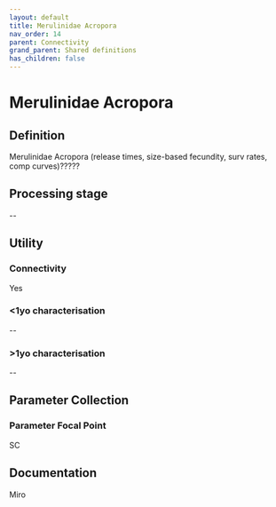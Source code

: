 ```yaml
---
layout: default
title: Merulinidae Acropora
nav_order: 14
parent: Connectivity
grand_parent: Shared definitions
has_children: false
---
```


# Merulinidae Acropora
<!-- 
{: .no_toc .text-delta }
* TOC
{:toc} -->

## Definition

Merulinidae Acropora (release times, size-based fecundity, surv rates, comp curves)?????

## Processing stage

--

## Utility 
### Connectivity

Yes

### <1yo characterisation

-- 

### >1yo characterisation

--

## Parameter Collection
### Parameter Focal Point

SC

## Documentation

Miro